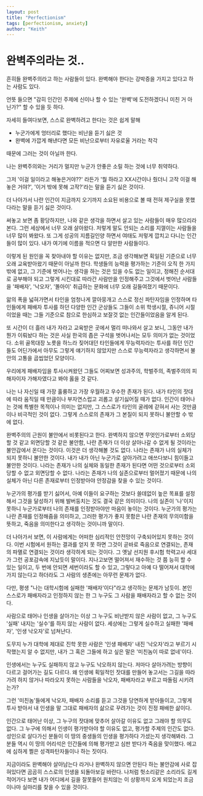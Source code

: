 ```yaml
---
layout: post
title: "Perfectionism"
tags: [perfectionism, anxiety]
author: "Keith"
---
```

# 완벽주의라는 것..

흔히들 완벽주의라고 하는 사람들이 있다. 완벽해야 한다는 강박증을 가지고 있다고 하는 사람도 있다. 

언뜻 들으면 "감히 인간인 주제에 신이나 할 수 있는 '완벽'에 도전하겠다니 미친 거 아닌가?" 할 수 있을 듯 하다.

자세히 들여다보면, 스스로 완벽하려고 한다는 것은 쉽게 말해
- 누군가에게 엉터리로 했다는 비난을 듣기 싫은 것
- 완벽에 가깝게 해낸다면 모든 비난으로부터 자유로울 거라는 착각

때문에 그러는 것이 아닐까 한다.

나는 완벽주의와는 거리가 멀지만 누군가 안좋은 소릴 하는 것에 너무 취약하다. 

그저 '이걸 일이라고 해놓은거야??' 라든가 '뭘 하라고 XX시간이나 줬더니 고작 이걸 해놓은 거야?', '이거 밖에 못해 고작?'라는 말을 듣기 싫은 것이다.

더 나아가서 나란 인간이 지금까지 오기까지 소요된 비용으로 볼 때 전혀 제구실을 못했다라는 말을 듣기 싫은 것이다.

써놓고 보면 좀 황당하지만, 나와 같은 생각을 하면서 살고 있는 사람들이 매우 많으리라 본다. 그런 세상에서 너무 오래 살아왔다. 저렇게 말도 안되는 소리를 지껄이는 사람들을 너무 많이 봐왔다. 또 그게 성공의 지름길인양 하면서 여태도 저렇게 깝치고 다니는 인간들이 많이 있다. 내가 여기에 이름을 적으면 다 알만한 사람들이다.

이렇게 된 원인을 꼭 찾아내야 할 이유는 없지만, 조금 생각해보면 획일된 기준으로 너무 오래 교육받아왔기 때문이 아닐까 한다. 학생들의 능력을 평가하는 기준이 오직 한 가지 밖에 없고, 그 기준에 벗어나는 생각을 하는 것은 있을 수도 없는 일이고, 정해진 순서대로 공부해야 되고 그렇게 시킨대로 따라간 사람만을 인정해주고 그것에서 벗어난 사람들을 '패배자', '낙오자', '똘아이' 취급하는 문화에 너무 오래 길들여졌기 때문이다. 

앎의 폭을 넓혀가면서 타인을 엄청나게 깔아뭉개고 스스로 정신 파탄자임을 인정하며 타인들에게 패배자 투사를 하던 다양한 인간 군상들도 그들이 소위 학생시절, 쥬니어 시절이었을 때는 그들 기준으로 참으로 한심하고 보잘것 없는 인간들이었음을 알게 된다. 

또 시간이 더 흘러 내가 자라고 교육받은 곳에서 멀리 떠나와서 살고 보니, 그동안 내가 뭔가 이뤄놨다 하는 것은 사실 한국의 좁은 구석을 벗어나서는 모두 의미가 없는 것이었다. 소위 골목대장 노릇을 하느라 짖어대던 타인들에게 무능력자라는 투사를 하던 인간들도 어딘가에서 아무도 그렇게 얘기하지 않았지만 스스로 무능력자라고 생각하면서 불안의 고통을 곱씹었던 모양이다. 

우리에게 패배자임을 투사시켜왔던 그들도 어찌보면 성과주의, 학벌주의, 족벌주의의 피해자이자 가해자였다고 봐야 옳을 것 같다.

나는 나 자신일 때 가장 훌륭하고 가장 우월하고 우수한 존재가 된다. 내가 타인의 잣대에 따라 움직일 때 만큼이나 부자연스럽고 괴롭고 살기싫어질 때가 없다. 인간이 태어나는 것에 특별한 목적이나 의미는 없지만, 그 스스로가 타인의 굴레에 갇혀서 사는 것만큼이나 비극적인 것이 없다. 그렇게 스스로의 존재가 그 본질이 되지 못하니 불안할 수 밖에 없다. 

완벽주의의 근원이 불안에서 비롯된다고 한다. 완벽하지 않으면 무엇인가로부터 소외당할 것 같고 외면당할 것 같은 불안함, 나란 존재가 더 이상 살아나갈 수 없게 될 것이라는 불안감에서 온다는 것이다. 이것은 더 생각해볼 것도 없다. 나라는 존재가 나의 실체가 되지 못하니 불안한 것이다. 내가 내가 아닌 누군가로 살아가려고 애쓰다보니 힘이들고 불안한 것이다. 나라는 존재가 나의 실체와 동일한 존재가 된다면 어떤 것으로부터 소외당할 수 없고 외면당할 수 없다. 나라는 존재가 나의 실존으로부터 멀어졌기 때문에 나의 실체가 아닌 다른 존재로부터 인정받아야 안정감을 찾을 수 있는 것이다.

누군가의 평가를 받기 싫어서, 아예 이들이 요구하는 것보다 쓸데없이 높은 목표를 설정해서 그것을 달성하기 위해 발버둥치는 것도 결국 같은 의미이다. 나의 실존이 '나'이지 못하니 누군가로부터 나의 존재를 인정받아야만 마음이 놓이는 것이다. 누군가의 평가는 나란 존재를 인정해줌을 의미하고, 그러한 평가가 좋지 못함은 나란 존재의 무의미함을 뜻하고, 죽음을 의미한다고 생각하는 것이니까 말이다.

더 나아가서 보면, 이 사람에게는 어떠한 심리적인 안전망이 구축되어있지 못하는 것이다. 이번 시험에서 원하는 결과를 얻지 못 하면 그것이 곧바로 죽음으로 연결되는, 존재의 파멸로 연결되는 것이라 생각하게 되는 것이다. 그 옛날 선지원 후시험 학력고사 세대가 그런 공포감속에 지났듯이 말이다. 지나고보면 떨어져서 재수하는 것 쯤 능히 할 수 있는 일이고, 두 번에 안되면 세번이라도 할 수 있고, 그렇다고 아예 다 떨어져서 대학에 가지 않는다고 하더라도 그 사람의 생존에는 아무런 문제가 없다. 

다만, 평생 "나는 대학시험에 실패한 '패배자'이다"라고 생각하는 문제가 남듯이. 본인 스스로가 패배자라고 인정하지 않는 한 그 누구도 그 사람을 패배자라고 할 수 없는 것이다. 

사람으로 태어나 인생을 살아가는 이상 그 누구도 비난받지 않은 사람이 없고, 그 누구도 '실패' 내지는 '실수'를 하지 않는 사람이 없다. 세상에는 그렇게 실수하고 실패한 '패배자', '인생 낙오자'로 넘쳐난다. 

도무지 누가 대학에 제대로 진학 못한 사람은 '인생 패배자' 내진 '낙오자'라고 부르기 시작했는지 알 수 없지만, 내가 그 혹은 그들에 하고 싶은 말은 '미친놈이 따로 없네'이다.  

인생에서는 누구도 실패하지 않고 누구도 낙오하지 않는다. 저마다 살아가려는 방향이 다르고 걸어가는 길도 다르다. 왜 인생에 획일적인 잣대를 만들어 놓고서는 그길을 따라가려 하지 않거나 따라오지 못하는 사람들을 낙오자, 패배자라고 부르고 따돌림 시키려는가? 

그런 '미친놈'들에게 낙오자, 패배자 소리를 듣고 그것을 당연하게 받아들이고, 그렇게 투사 받아서 내 인생을 말 그대로 패배자의 삶으로 꾸려가는 것이 진정 패배한 삶이다. 

인간으로 태어난 이상, 그 누구의 잣대에 맞추어 살아갈 이유도 없고 그래야 할 의무도 없다. 그 누구에 의해서 인생이 평가받아야 할 이유도 없고, 평가할 주제의 인간도 없다. 성인으로 살다가신 분들이 이 땅의 중생들의 인생을 평가하다 가셨는지 생각해봐라. 그 분들 역시 이 땅의 어리석은 인간들에 의해 평가받고 심판 받다가 죽음을 맞이했다. 에고에 심하게 쩔은 성격파탄자들이나 하는 짓이다.

지금이라도 완벽해야 살아남는다 라거나 완벽하지 않으면 안된다 하는 불안감에 사로 잡혀있다면 곰곰히 스스로의 인생을 되돌아보길 바란다. 나처럼 헛소리같은 소리라도 길게 적어가다 보면 내가 어디에서 길을 잘못들어 원치않는 이 상황까지 오게 되었는지 조금이나마 실마리를 찾을 수 있을 것이다.  